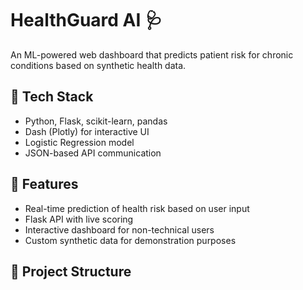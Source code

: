 # HealthGuard AI 🩺

An ML-powered web dashboard that predicts patient risk for chronic conditions based on synthetic health data.

## 🔧 Tech Stack
- Python, Flask, scikit-learn, pandas
- Dash (Plotly) for interactive UI
- Logistic Regression model
- JSON-based API communication

## 🚀 Features
- Real-time prediction of health risk based on user input
- Flask API with live scoring
- Interactive dashboard for non-technical users
- Custom synthetic data for demonstration purposes

## 📂 Project Structure
